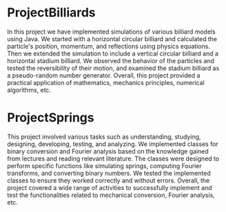 # ProjectBilliards
In this project we have implemented simulations of various billiard models using Java.
We started with a horizontal circular billiard and calculated the particle's position, momentum, and reflections using physics equations. Then we extended the simulation to include a vertical circular billiard and a horizontal stadium billiard. We observed the behavior of the particles and tested the reversibility of their motion, and examined the stadium billiard as a pseudo-random number generator.
Overall, this project provided a practical application of mathematics, mechanics principles, numerical algorithms, etc.


# ProjectSprings
This project involved various tasks such as understanding, studying, designing, developing, testing, and analyzing.
We implemented classes for binary conversion and Fourier analysis based on the knowledge gained from lectures and reading relevant literature. The classes were designed to perform specific functions like simulating springs, computing Fourier transforms, and converting binary numbers. We tested the implemented classes to ensure they worked correctly and without errors. Overall, the project covered a wide range of activities to successfully implement and test the functionalities related to mechanical conversion, Fourier analysis, etc.
